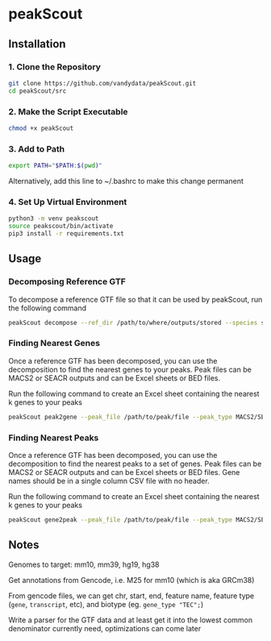 # peakScout

## Installation

### 1. Clone the Repository

```bash
git clone https://github.com/vandydata/peakScout.git
cd peakScout/src
```

### 2. Make the Script Executable
```bash
chmod +x peakScout
```

### 3. Add to Path
```bash
export PATH="$PATH:$(pwd)"
```

Alternatively, add this line to ~/.bashrc to make this change permanent

### 4. Set Up Virtual Environment
```bash
python3 -m venv peakscout
source peakscout/bin/activate
pip3 install -r requirements.txt
```

## Usage

### Decomposing Reference GTF
To decompose a reference GTF file so that it can be used by peakScout, run the following command
```bash
peakScout decompose --ref_dir /path/to/where/outputs/stored --species species of gtf --gtf_ref /path/to/gtf/file
```

### Finding Nearest Genes
Once a reference GTF has been decomposed, you can use the decomposition to find the nearest genes to your peaks. Peak files can be MACS2 or SEACR outputs and can be Excel sheets or BED files.

Run the following command to create an Excel sheet containing the nearest k genes to your peaks
```bash
peakScout peak2gene --peak_file /path/to/peak/file --peak_type MACS2/SEACR --species species of gtf --k number of nearest genes --ref_dir /path/to/reference/directory --output_name name of output file --o /path/to/save/output --output_type csv/xslx
```

### Finding Nearest Peaks
Once a reference GTF has been decomposed, you can use the decomposition to find the nearest peaks to a set of genes. Peak files can be MACS2 or SEACR outputs and can be Excel sheets or BED files. Gene names should be in a single column CSV file with no header.

Run the following command to create an Excel sheet containing the nearest k genes to your peaks
```bash
peakScout gene2peak --peak_file /path/to/peak/file --peak_type MACS2/SEACR --gene_file /path/to/gene/file --species species of gtf --k number of nearest peaks --ref_dir /path/to/reference/directory --output_name name of output file --o /path/to/save/output --output_type csv/xslx
```

## Notes

Genomes to target: mm10, mm39, hg19, hg38

Get annotations from Gencode, i.e. M25 for mm10 (which is aka GRCm38)

From gencode files, we can get chr, start, end, feature name, feature type (`gene`, `transcript`, etc), and biotype (eg. `gene_type "TEC";`)

Write a parser for the GTF data and at least get it into the lowest common denominator currently need, optimizations can come later

